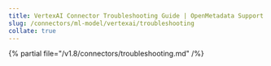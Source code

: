 ```yaml
---
title: VertexAI Connector Troubleshooting Guide | OpenMetadata Support
slug: /connectors/ml-model/vertexai/troubleshooting
collate: true
---
```


{% partial file="/v1.8/connectors/troubleshooting.md" /%}
